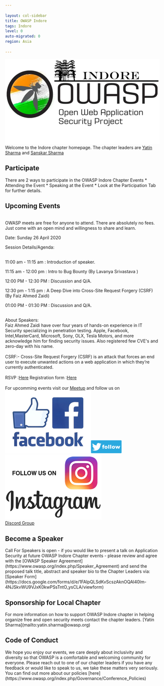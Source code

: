 ```yaml
---

layout: col-sidebar
title: OWASP Indore
tags: Indore
level: 0
auto-migrated: 0
region: Asia

---
```

<!-- rebuild -->
![OWASP Indore Logo](/assets/images/665c03c6adb74b9785144dfcc4c3ec08.jpeg)<br>
Welcome to the Indore chapter homepage. The chapter leaders are [Yatin Sharma](mailto:yatin.sharma@owasp.org) and [Sanskar Sharma](mailto:sanskar.sharma@owasp.org) 

<h2>Participate</h2>
There are 2 ways to participate in the OWASP Indore Chapter Events
* Attending the Event
* Speaking at the Event 
* Look at the Participation Tab for further details.

<h2>Upcoming Events</h2><br>
OWASP meets are free for anyone to attend. There are absolutely no fees. Just come with an open mind and willingness to share and learn.<br>

Date: Sunday 26 April 2020<br>

Session Details/Agenda:<br><br>

11:00 am - 11:15 am : Introduction of speaker.<br>

11:15 am - 12:00 pm : Intro to Bug Bounty (By Lavanya Srivastava )<br>

12:00 PM - 12:30 PM : Discussion and Q/A.<br>

12:30 pm - 1:15 pm : A Deep Dive into Cross-Site Request Forgery (CSRF) (By Faiz Ahmed Zaidi)<br>

01:00 PM - 01:30 PM : Discussion and Q/A.<br><br>

About Speakers:<br>
Faiz Ahmed Zaidi have over four years of hands-on experience in IT Security specializing in penetration testing. Apple, Facebook, Intel,MasterCard, Microsoft, Sony, OLX, Tesla Motors, and more acknowledge him for finding security issues. Also registered few CVE's and zero-day with his name.<br><br>
CSRF:- Cross-Site Request Forgery (CSRF) is an attack that forces an end user to execute unwanted actions on a web application in which they’re currently authenticated.<br><br>
RSVP :[Here](https://www.meetup.com/OWASP-Indore-Chapter/events/270153757/)
Registration form :[Here](https://forms.gle/XjZh2akSx4hyLxnG7)<br><br>
For upcomming events visit our [Meetup](https://www.meetup.com/OWASP-Indore-Chapter) and follow us on<br>
[![Facebook Logo](/assets/images/Facebook.jpg)](https://facebook.com/owaspindore)[![Twitter Logo](/assets/images/twitter.jpg)](https://twitter.com/owaspindore) [![Instagram Logo](/assets/images/instagram.jpg)](https://www.instagram.com/owaspindore)<br>
[Discord Group](https://discord.gg/fETNeeQ)
<h2>Become a Speaker</h2>
Call For Speakers is open - if you would like to present a talk on Application Security at future OWASP Indore Chapter events - please review and agree with the [OWASP Speaker Agreement](https://www.owasp.org/index.php/Speaker_Agreement) and send the proposed talk title, abstract and speaker bio to the Chapter Leaders via:
[Speaker Form](https://docs.google.com/forms/d/e/1FAIpQLSdKvScszAknOQAl40lm-4NJSkvWU9VJxK0kwPSsTntO_ysCLA/viewform)

<h2>Sponsorship for Local Chapter </h2>
For more information on how to support OWASP Indore chapter in helping organize free and open security meets contact the chapter leaders.
[Yatin Sharma](mailto:yatin.sharma@owasp.org)
<h2>Code of Conduct</h2>
We hope you enjoy our events, we care deeply about inclusivity and diversity so that OWASP is a comfortable and welcoming community for everyone. Please reach out to one of our chapter leaders if you have any feedback or would like to speak to us, we take these matters very seriously. You can find out more about our policies [here](https://www.owasp.org/index.php/Governance/Conference_Policies)
